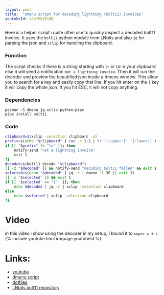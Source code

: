 ```yaml
---
layout: post
title:  "Dmenu script for decoding lightning (bolt11) invoices"
youtubeId: zJefEQVEs8Q
---
```


Here is a helper script i quite often use to quickly inspect a decoded bolt11 invoice.
It uses the `bolt11` python module from LNbits and also `jq` for parsing the json and `xclip` for handling the clipboard.


### Function
The script checks if there is a string starting with `ln` or `LN` in your clipboard else it will send a notification `not a lightning invoice`.
Then it will run the decoder and preview the beautified json inside a dmenu window. This allow you to search for a key and easily copy that line. If you hit enter on the `{` key it will copy the whole json. If you hit ESC, it will not copy anything.


### Dependencies
```console
pacman -S dmenu jq xclip python-pipx
pipx install bolt11
```


### Code
```sh
clipboard=$(xclip -selection clipboard -o)
prefix=$(echo "$clipboard" | cut -c 1-2 | tr '[:upper:]' '[:lower:]')
if [[ "$prefix" != "ln" ]]; then
    notify-send "not a lightning invoice"
    exit 1
fi
decoded=$(bolt11 decode "$clipboard")
[[ -z "$decoded" ]] && notify-send "decoding bolt11 failed" && exit 1
selected=$(echo "$decoded" | jq -r | dmenu -l 30 || exit 1)
[[ -z "$selected" ]] && exit 1
if [[ "$selected" == "{"  ]]; then
    echo $decoded | jq -r | xclip -selection clipboard
else
    echo $selected | xclip -selection clipboard
fi
```


Video
=====
in this video i show using the decoder in my setup, i bound it to `super-c + i`
{% include youtube.html id=page.youtubeId %}


Links:
=====
* [youtube](https://youtu.be/zJefEQVEs8Q)
* [dmenu script](https://github.com/dni/scripts/userspace/dmenu.sh#44)
* [dotfiles](https://github.com/dni/.dotfiles)
* [LNbits bolt11 repository](https://github.com/lnbits/bolt11)
